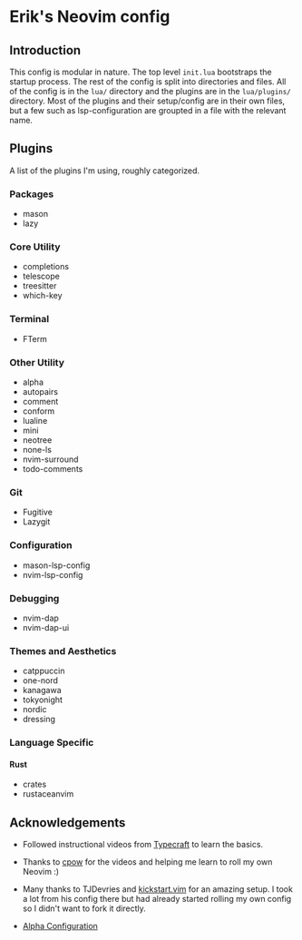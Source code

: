 # Erik's Neovim config


## Introduction

This config is modular in nature. The top level `init.lua` bootstraps the startup process.
The rest of the config is split into directories and files. All of the config is in the `lua/` directory and the plugins are in the `lua/plugins/` directory. Most of the plugins and their setup/config are in their own files, but a few such as lsp-configuration are groupted in a file with the relevant name.


## Plugins
A list of the plugins I'm using, roughly categorized.

### Packages
- mason
- lazy

### Core Utility
- completions
- telescope
- treesitter
- which-key

### Terminal
- FTerm

### Other Utility
- alpha
- autopairs 
- comment
- conform
- lualine
- mini
- neotree
- none-ls
- nvim-surround
- todo-comments

### Git
- Fugitive
- Lazygit

### Configuration
- mason-lsp-config
- nvim-lsp-config

### Debugging
- nvim-dap
- nvim-dap-ui

### Themes and Aesthetics
- catppuccin
- one-nord
- kanagawa
- tokyonight
- nordic
- dressing

### Language Specific
####  Rust
- crates
- rustaceanvim


## Acknowledgements

- Followed instructional videos from [Typecraft](https://www.youtube.com/@typecraft_dev) to learn the basics.
- Thanks to [cpow](https://github.com/cpow/neovim-for-newbs/tree/main) for the videos and helping me learn to roll my own Neovim :)
- Many thanks to TJDevries and [kickstart.vim](https://github.com/nvim-lua/kickstart.nvim) for an amazing setup. I took a lot from his config there but had already started rolling my own config so I didn't want to fork it directly.

- [Alpha Configuration](https://medium.com/@shaikzahid0713/alpha-start-up-screen-8e4a6e95804d)
